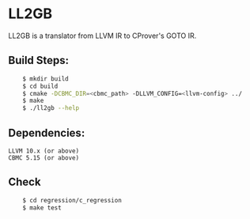 # LL2GB
LL2GB is a translator from LLVM IR to CProver's GOTO IR.

## Build Steps:

``` bash
    $ mkdir build
    $ cd build
    $ cmake -DCBMC_DIR=<cbmc_path> -DLLVM_CONFIG=<llvm-config> ../
    $ make
    $ ./ll2gb --help
```
## Dependencies:
    LLVM 10.x (or above)
    CBMC 5.15 (or above)

## Check

``` bash
    $ cd regression/c_regression
    $ make test
```
